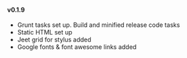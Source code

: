 #### v0.1.9
- Grunt tasks set up. Build and minified release code tasks
- Static HTML set up
- Jeet grid for stylus added
- Google fonts & font awesome links added